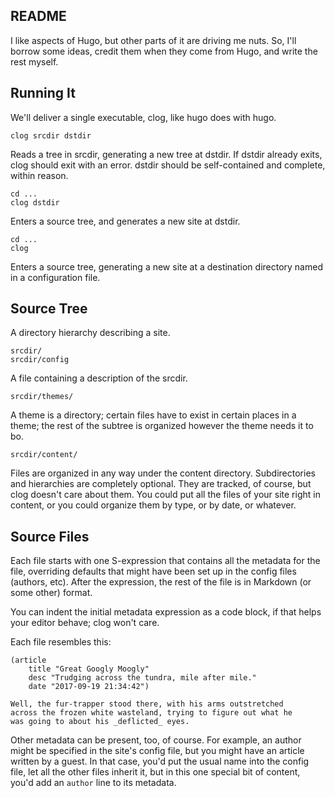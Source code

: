 README
------

I like aspects of Hugo, but other parts of it are driving me nuts.
So, I'll borrow some ideas, credit them when they come from Hugo,
and write the rest myself.

Running It
----------

We'll deliver a single executable, clog, like hugo does with hugo.

    clog srcdir dstdir

Reads a tree in srcdir, generating a new tree at dstdir.  If dstdir
already exits, clog should exit with an error.  dstdir should be
self-contained and complete, within reason.

    cd ...
    clog dstdir

Enters a source tree, and generates a new site at dstdir.

    cd ...
    clog

Enters a source tree, generating a new site at a destination
directory named in a configuration file.

Source Tree
-----------

A directory hierarchy describing a site.

    srcdir/
    srcdir/config

A file containing a description of the srcdir.

    srcdir/themes/

A theme is a directory; certain files have to exist in certain places
in a theme; the rest of the subtree is organized however the theme
needs it to bo.

    srcdir/content/

Files are organized in any way under the content directory.
Subdirectories and hierarchies are completely optional.  They are
tracked, of course, but clog doesn't care about them.  You could put
all the files of your site right in content, or you could organize
them by type, or by date, or whatever.

Source Files
------------

Each file starts with one S-expression that contains all the metadata
for the file, overriding defaults that might have been set up in the
config files (authors, etc).  After the expression, the rest of the
file is in Markdown (or some other) format.

You can indent the initial metadata expression as a code block, if
that helps your editor behave; clog won't care.

Each file resembles this:

    (article
        title "Great Googly Moogly"
        desc "Trudging across the tundra, mile after mile."
        date "2017-09-19 21:34:42")

    Well, the fur-trapper stood there, with his arms outstretched
    across the frozen white wasteland, trying to figure out what he
    was going to about his _deflicted_ eyes.

Other metadata can be present, too, of course.  For example, an author
might be specified in the site's config file, but you might have an
article written by a guest.  In that case, you'd put the usual name into
the config file, let all the other files inherit it, but in this one
special bit of content, you'd add an `author` line to its metadata.

